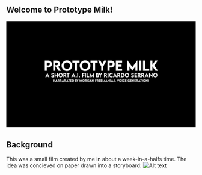 ## Welcome to Prototype Milk!

![Alt text](Project%20Milk%20title%20Cover.png)

## Background

This was a small film created by me in about a week-in-a-halfs time. 
The idea was concieved on paper drawn into a storyboard:
 ![Alt text](Photos/Resources/Storyboarding.png)